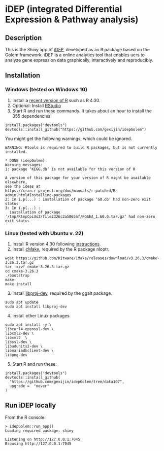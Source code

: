 # iDEP (integrated Differential Expression & Pathway analysis)

## Description

This is the Shiny app of [iDEP](<http:://bioinformatics.sdstate.edu/idep11/>), developed as an R package based on the Golem framework.
iDEP is a online analytics tool that enables uers to analyze gene expression data graphically, interactively and reproducibly. 


## Installation

### Windows (tested on Windows 10)
1. Install a [recent version of R](https://cloud.r-project.org/) such as R 4.30. 
2. Optional: Install [RStudio](https://posit.co/download/rstudio-desktop/) 
3. Start R and run these commands. It takes about an hour to install the 355 dependencies!

```{R}
install.packages("devtools")
devtools::install_github("https://github.com/gexijin/idepGolem")
```

You might get the following warnings, which could be ignored.

```{R}
WARNING: Rtools is required to build R packages, but is not currently installed.

* DONE (idepGolem)
Warning messages:
1: package ‘KEGG.db’ is not available for this version of R

A version of this package for your version of R might be available elsewhere,
see the ideas at
https://cran.r-project.org/doc/manuals/r-patched/R-admin.html#Installing-packages 
2: In i.p(...) : installation of package ‘GO.db’ had non-zero exit status
3: In i.p(...) :
  installation of package ‘/tmp/RtmpCpiUsZ/file2326c2a50656f/PGSEA_1.60.0.tar.gz’ had non-zero exit status
```

### Linux (tested with Ubuntu v. 22)
1. Install R version 4.30  following [instructions](https://cloud.r-project.org/bin/linux/ubuntu/). 
2. Install [cMake](https://cmake.org/install/), required by the R package nloptr.
```
wget https://github.com/Kitware/CMake/releases/download/v3.26.3/cmake-3.26.3.tar.gz
tar -xzvf cmake-3.26.3.tar.gz
cd cmake-3.26.3
./bootstrap
make 
make install
```
3. Install [libproj-dev](), required by the ggalt package.
```
sudo apt update
sudo apt install libproj-dev
```
4. Install other Linux packages
```
sudo apt install -y \
libcurl4-openssl-dev \
libxml2-dev \
libxml2  \
libssl-dev \
libudunits2-dev \
libmariadbclient-dev \
libpng-dev
```
5. Start R and run these:
```{R}
install.packages("devtools")
devtools::install_github(
  "https://github.com/gexijin/idepGolem/tree/data107",
  upgrade =  "never"
)
```


## Run iDEP locally

From the R console:
```{R}
> idepGolem::run_app() 
Loading required package: shiny

Listening on http://127.0.0.1:7045
Browsing http://127.0.0.1:7045
```
